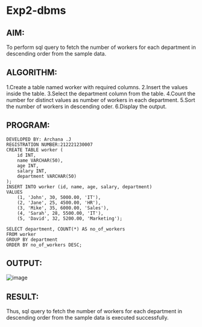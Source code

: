 # Exp2-dbms

## AIM:
To perform sql query to fetch the number of workers for each department in descending order from the sample data.

## ALGORITHM:
1.Create a table named worker with required columns.
2.Insert the values inside the table.
3.Select the department column from the table.
4.Count the number for distinct values as number of workers in each department.
5.Sort the number of workers in descending oder.
6.Display the output.
## PROGRAM:
```
DEVELOPED BY: Archana .J
REGISTRATION NUMBER:212221230007
CREATE TABLE worker (
    id INT,
    name VARCHAR(50),
    age INT,
    salary INT,
    department VARCHAR(50)
);
INSERT INTO worker (id, name, age, salary, department)
VALUES
    (1, 'John', 30, 5000.00, 'IT'),
    (2, 'Jane', 25, 4500.00, 'HR'),
    (3, 'Mike', 35, 6000.00, 'Sales'),
    (4, 'Sarah', 28, 5500.00, 'IT'),
    (5, 'David', 32, 5200.00, 'Marketing');
    
SELECT department, COUNT(*) AS no_of_workers
FROM worker
GROUP BY department
ORDER BY no_of_workers DESC;
```
## OUTPUT:
![image](https://github.com/Archana2003-Jkumar/Exp2-dbms/assets/93427594/d5ffaed3-7431-4a04-81cf-79df9af8c9be)


## RESULT:
Thus, sql query to fetch the number of workers for each department in descending order from the sample data is executed successfully.
